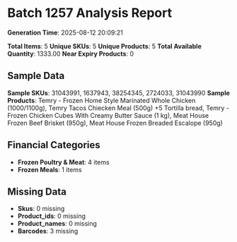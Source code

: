 # Batch 1257 Analysis Report

**Generation Time**: 2025-08-12 20:09:21

**Total Items**: 5
**Unique SKUs**: 5
**Unique Products**: 5
**Total Available Quantity**: 1333.00
**Near Expiry Products**: 0

## Sample Data
**Sample SKUs**: 31043991, 1637943, 38254345, 2724033, 31043990
**Sample Products**: Temry - Frozen Home Style Marinated Whole Chicken (1000/1100g), Temry Tacos Chiecken Meal (500g) +5 Tortilla bread, Temry - Frozen Chicken Cubes With Creamy Butter Sauce (1 kg), Meat House Frozen Beef Brisket (950g), Meat House Frozen Breaded Escalope (950g)

## Financial Categories
- **Frozen Poultry & Meat**: 4 items
- **Frozen Meals**: 1 items

## Missing Data
- **Skus**: 0 missing
- **Product_ids**: 0 missing
- **Product_names**: 0 missing
- **Barcodes**: 3 missing
